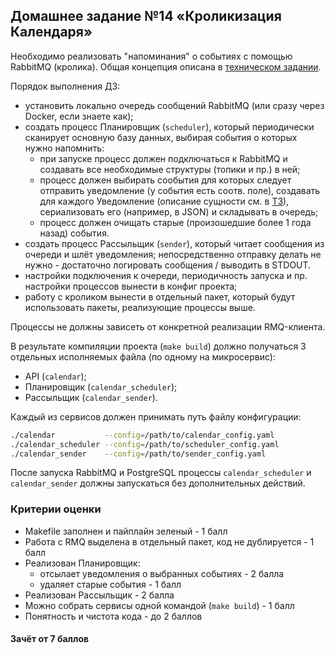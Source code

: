 ## Домашнее задание №14 «Кроликизация Календаря»
Необходимо реализовать "напоминания" о событиях с помощью RabbitMQ (кролика).
Общая концепция описана в [техническом задании](./CALENDAR.MD).

Порядок выполнения ДЗ:
* установить локально очередь сообщений RabbitMQ (или сразу через Docker, если знаете как);
* создать процесс Планировщик (`scheduler`), который периодически сканирует основную базу данных,
выбирая события о которых нужно напомнить:
    - при запуске процесс должен подключаться к RabbitMQ и создавать все необходимые структуры
    (топики и пр.) в ней;
    - процесс должен выбирать сообытия для которых следует отправить уведомление (у события есть соотв. поле),
    создавать для каждого Уведомление (описание сущности см. в [ТЗ](./CALENDAR.MD)),
    сериализовать его (например, в JSON) и складывать в очередь;
    - процесс должен очищать старые (произошедшие более 1 года назад) события.
* создать процесс Рассыльщик (`sender`), который читает сообщения из очереди и шлёт уведомления;
непосредственно отправку делать не нужно - достаточно логировать сообщения / выводить в STDOUT.
* настройки подключения к очереди, периодичность запуска и пр. настройки процессов вынести в конфиг проекта;
* работу с кроликом вынести в отдельный пакет, который будут использовать пакеты, реализующие процессы выше.

Процессы не должны зависеть от конкретной реализации RMQ-клиента.

В результате компиляции проекта (`make build`) должно получаться 3 отдельных исполняемых файла
(по одному на микросервис):
- API (`calendar`);
- Планировщик (`calendar_scheduler`);
- Рассыльщик (`calendar_sender`).

Каждый из сервисов должен принимать путь файлу конфигурации:
```bash
./calendar           --config=/path/to/calendar_config.yaml
./calendar_scheduler --config=/path/to/scheduler_config.yaml
./calendar_sender    --config=/path/to/sender_config.yaml
```

После запуска RabbitMQ и PostgreSQL процессы `calendar_scheduler` и `calendar_sender`
должны запускаться без дополнительных действий.

### Критерии оценки
- Makefile заполнен и пайплайн зеленый - 1 балл
- Работа с RMQ выделена в отдельный пакет, код не дублируется - 1 балл
- Реализован Планировщик:
    - отсылает уведомления о выбранных событиях - 2 балла
    - удаляет старые события - 1 балл
- Реализован Рассыльщик - 2 балла
- Можно собрать сервисы одной командой (`make build`) - 1 балл 
- Понятность и чистота кода - до 2 баллов

#### Зачёт от 7 баллов
